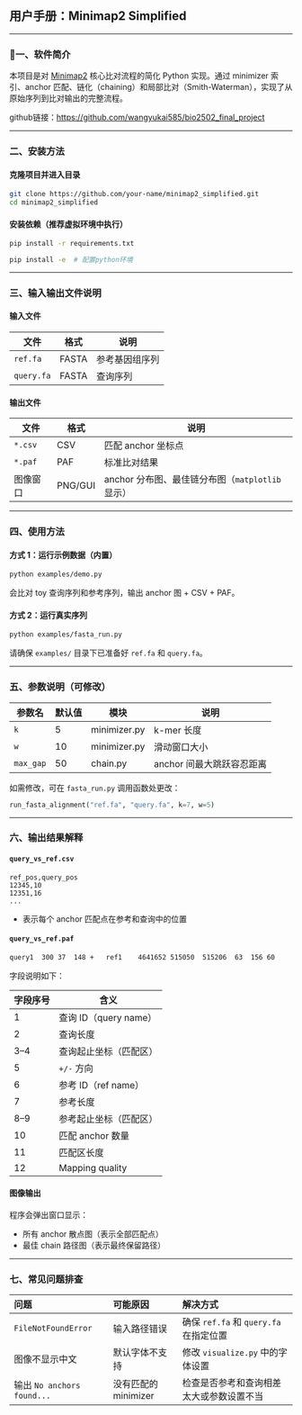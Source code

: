 ## 用户手册：Minimap2 Simplified

------

### 📌一、软件简介

本项目是对 [Minimap2](https://github.com/lh3/minimap2) 核心比对流程的简化 Python 实现。通过 minimizer 索引、anchor 匹配、链化（chaining）和局部比对（Smith-Waterman），实现了从原始序列到比对输出的完整流程。

github链接：https://github.com/wangyukai585/bio2502_final_project

------

###  二、安装方法

#### 克隆项目并进入目录

```bash
git clone https://github.com/your-name/minimap2_simplified.git
cd minimap2_simplified
```

#### 安装依赖（推荐虚拟环境中执行）

```bash
pip install -r requirements.txt

pip install -e  # 配置python环境
```

------

### 三、输入输出文件说明

#### 输入文件

| 文件       | 格式  | 说明           |
| ---------- | ----- | -------------- |
| `ref.fa`   | FASTA | 参考基因组序列 |
| `query.fa` | FASTA | 查询序列       |

#### 输出文件

| 文件     | 格式    | 说明                                             |
| -------- | ------- | ------------------------------------------------ |
| `*.csv`  | CSV     | 匹配 anchor 坐标点                               |
| `*.paf`  | PAF     | 标准比对结果                                     |
| 图像窗口 | PNG/GUI | anchor 分布图、最佳链分布图（`matplotlib` 显示） |

------

### 四、使用方法

#### 方式 1：运行示例数据（内置）

```bash
python examples/demo.py
```

会比对 toy 查询序列和参考序列，输出 anchor 图 + CSV + PAF。

#### 方式 2：运行真实序列

```bash
python examples/fasta_run.py
```

请确保 `examples/` 目录下已准备好 `ref.fa` 和 `query.fa`。

------

###  五、参数说明（可修改）

| 参数名    | 默认值 | 模块         | 说明                      |
| --------- | ------ | ------------ | ------------------------- |
| `k`       | 5      | minimizer.py | k-mer 长度                |
| `w`       | 10     | minimizer.py | 滑动窗口大小              |
| `max_gap` | 50     | chain.py     | anchor 间最大跳跃容忍距离 |

如需修改，可在 `fasta_run.py` 调用函数处更改：

```python
run_fasta_alignment("ref.fa", "query.fa", k=7, w=5)
```

------

###  六、输出结果解释

#### `query_vs_ref.csv`

```csv
ref_pos,query_pos
12345,10
12351,16
...
```

- 表示每个 anchor 匹配点在参考和查询中的位置

####  `query_vs_ref.paf`

```tex
query1	300	37	148	+	ref1	4641652	515050	515206	63	156	60
```

字段说明如下：

| 字段序号 | 含义                   |
| -------- | ---------------------- |
| 1        | 查询 ID（query name）  |
| 2        | 查询长度               |
| 3–4      | 查询起止坐标（匹配区） |
| 5        | `+/-` 方向             |
| 6        | 参考 ID（ref name）    |
| 7        | 参考长度               |
| 8–9      | 参考起止坐标（匹配区） |
| 10       | 匹配 anchor 数量       |
| 11       | 匹配区长度             |
| 12       | Mapping quality        |



####  图像输出

程序会弹出窗口显示：

- 所有 anchor 散点图（表示全部匹配点）
- 最佳 chain 路径图（表示最终保留路径）

------

### 七、常见问题排查

| 问题                       | 可能原因             | 解决方式                                 |
| :------------------------- | :------------------- | :--------------------------------------- |
| `FileNotFoundError`        | 输入路径错误         | 确保 `ref.fa` 和 `query.fa` 在指定位置   |
| 图像不显示中文             | 默认字体不支持       | 修改 `visualize.py` 中的字体设置         |
| 输出 `No anchors found...` | 没有匹配的 minimizer | 检查是否参考和查询相差太大或参数设置不当 |
